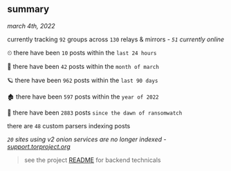 
## summary
_march 4th, 2022_

currently tracking `92` groups across `130` relays & mirrors - _`51` currently online_

⏲ there have been `10` posts within the `last 24 hours`

🦈 there have been `42` posts within the `month of march`

🪐 there have been `962` posts within the `last 90 days`

🏚 there have been `597` posts within the `year of 2022`

🦕 there have been `2883` posts `since the dawn of ransomwatch`

there are `48` custom parsers indexing posts

_`20` sites using v2 onion services are no longer indexed - [support.torproject.org](https://support.torproject.org/onionservices/v2-deprecation/)_

> see the project [README](https://github.com/thetanz/ransomwatch#ransomwatch--) for backend technicals
